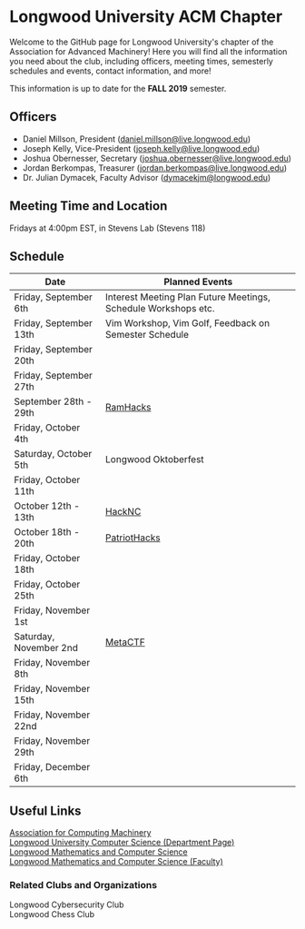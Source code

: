 # Longwood University ACM Chapter
Welcome to the GitHub page for Longwood University's chapter of the Association for Advanced Machinery! Here you will find all the information you need about the club, including officers, meeting times, semesterly schedules and events, contact information, and more!

This information is up to date for the **FALL 2019** semester.

## Officers
- Daniel Millson, President (daniel.millson@live.longwood.edu)
- Joseph Kelly, Vice-President (joseph.kelly@live.longwood.edu)
- Joshua Obernesser, Secretary (joshua.obernesser@live.longwood.edu)
- Jordan Berkompas, Treasurer (jordan.berkompas@live.longwood.edu)
- Dr. Julian Dymacek, Faculty Advisor (dymacekjm@longwood.edu)

## Meeting Time and Location
Fridays at 4:00pm EST, in Stevens Lab (Stevens 118)

## Schedule
|          Date          | Planned Events |
| ---------------------- | -------------- |
| Friday, September 6th  | Interest Meeting Plan Future Meetings, Schedule Workshops etc.  |
| Friday, September 13th | Vim Workshop, Vim Golf, Feedback on Semester Schedule |
| Friday, September 20th | |
| Friday, September 27th | |
| September 28th - 29th  | [RamHacks](https://ramhacks.vcu.edu/) |
| Friday, October 4th    |
| Saturday, October 5th  | Longwood Oktoberfest |
| Friday, October 11th   |
| October 12th - 13th    | [HackNC](https://hacknc.com/) |
| October 18th - 20th    | [PatriotHacks]() |
| Friday, October 18th   |
| Friday, October 25th   |
| Friday, November 1st   |
| Saturday, November 2nd | [MetaCTF](https://metactf.com/) |
| Friday, November 8th  |
| Friday, November 15th  |
| Friday, November 22nd  |
| Friday, November 29th   |
| Friday, December 6th   |

## Useful Links
[Association for Computing Machinery](https://www.acm.org/) \
[Longwood University Computer Science (Department Page)](http://cs.longwood.edu/) \
[Longwood Mathematics and Computer Science](http://www.longwood.edu/mathematics/) \
[Longwood Mathematics and Computer Science (Faculty)](http://www.longwood.edu/mathematics/about/faculty-staff/)

### Related Clubs and Organizations
Longwood Cybersecurity Club \
Longwood Chess Club
